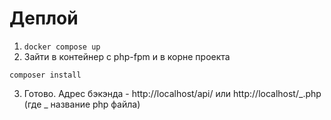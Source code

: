 # Деплой

1. `docker compose up`
2. Зайти в контейнер с php-fpm и в корне проекта

```
composer install
```

3. Готово.
Адрес бэкэнда - http://localhost/api/ или http://localhost/_.php (где _ название php файла)
